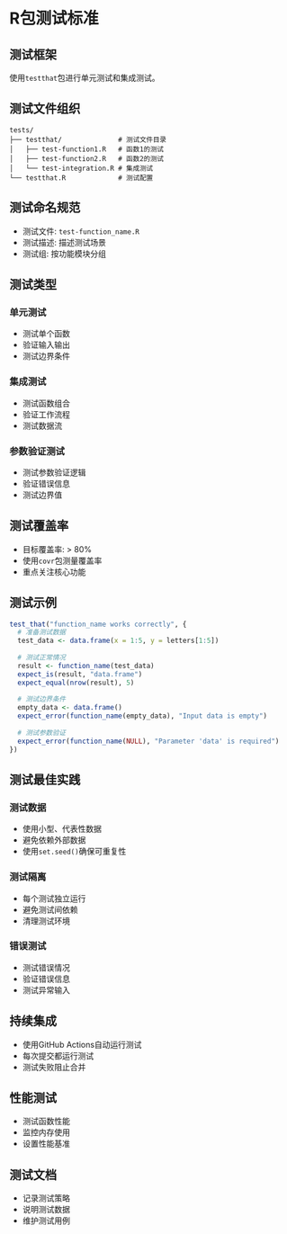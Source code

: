 # R包测试标准

## 测试框架

使用`testthat`包进行单元测试和集成测试。

## 测试文件组织

```
tests/
├── testthat/              # 测试文件目录
│   ├── test-function1.R   # 函数1的测试
│   ├── test-function2.R   # 函数2的测试
│   └── test-integration.R # 集成测试
└── testthat.R             # 测试配置
```

## 测试命名规范

- 测试文件: `test-function_name.R`
- 测试描述: 描述测试场景
- 测试组: 按功能模块分组

## 测试类型

### 单元测试
- 测试单个函数
- 验证输入输出
- 测试边界条件

### 集成测试
- 测试函数组合
- 验证工作流程
- 测试数据流

### 参数验证测试
- 测试参数验证逻辑
- 验证错误信息
- 测试边界值

## 测试覆盖率

- 目标覆盖率: > 80%
- 使用`covr`包测量覆盖率
- 重点关注核心功能

## 测试示例

```r
test_that("function_name works correctly", {
  # 准备测试数据
  test_data <- data.frame(x = 1:5, y = letters[1:5])
  
  # 测试正常情况
  result <- function_name(test_data)
  expect_is(result, "data.frame")
  expect_equal(nrow(result), 5)
  
  # 测试边界条件
  empty_data <- data.frame()
  expect_error(function_name(empty_data), "Input data is empty")
  
  # 测试参数验证
  expect_error(function_name(NULL), "Parameter 'data' is required")
})
```

## 测试最佳实践

### 测试数据
- 使用小型、代表性数据
- 避免依赖外部数据
- 使用`set.seed()`确保可重复性

### 测试隔离
- 每个测试独立运行
- 避免测试间依赖
- 清理测试环境

### 错误测试
- 测试错误情况
- 验证错误信息
- 测试异常输入

## 持续集成

- 使用GitHub Actions自动运行测试
- 每次提交都运行测试
- 测试失败阻止合并

## 性能测试

- 测试函数性能
- 监控内存使用
- 设置性能基准

## 测试文档

- 记录测试策略
- 说明测试数据
- 维护测试用例

